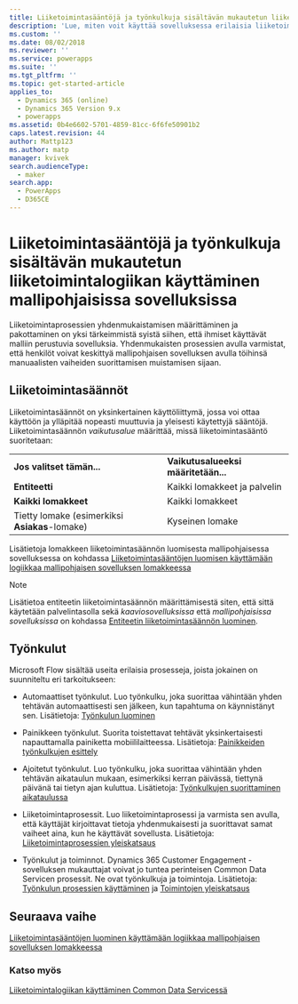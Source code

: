 ```yaml
---
title: Liiketoimintasääntöjä ja työnkulkuja sisältävän mukautetun liiketoimintalogiikan käyttäminen mallipohjaisissa sovelluksissa | MicrosoftDocs
description: 'Lue, miten voit käyttää sovelluksessa erilaisia liiketoimintalogiikkoja'
ms.custom: ''
ms.date: 08/02/2018
ms.reviewer: ''
ms.service: powerapps
ms.suite: ''
ms.tgt_pltfrm: ''
ms.topic: get-started-article
applies_to:
  - Dynamics 365 (online)
  - Dynamics 365 Version 9.x
  - powerapps
ms.assetid: 0b4e6602-5701-4859-81cc-6f6fe50901b2
caps.latest.revision: 44
author: Mattp123
ms.author: matp
manager: kvivek
search.audienceType:
  - maker
search.app:
  - PowerApps
  - D365CE
---
```

# <a name="apply-custom-business-logic-with-business-rules-and-flows-in-model-driven-apps"></a>Liiketoimintasääntöjä ja työnkulkuja sisältävän mukautetun liiketoimintalogiikan käyttäminen mallipohjaisissa sovelluksissa

Liiketoimintaprosessien yhdenmukaistamisen määrittäminen ja pakottaminen on yksi tärkeimmistä syistä siihen, että ihmiset käyttävät malliin perustuvia sovelluksia. Yhdenmukaisten prosessien avulla varmistat, että henkilöt voivat keskittyä mallipohjaisen sovelluksen avulla töihinsä manuaalisten vaiheiden suorittamisen muistamisen sijaan. 

## <a name="business-rules"></a>Liiketoimintasäännöt

Liiketoimintasäännöt on yksinkertainen käyttöliittymä, jossa voi ottaa käyttöön ja ylläpitää nopeasti muuttuvia ja yleisesti käytettyjä sääntöjä. Liiketoimintasäännön *vaikutusalue* määrittää, missä liiketoimintasääntö suoritetaan:

|||  
|-|-|  
|**Jos valitset tämän...**|**Vaikutusalueeksi määritetään...**|  
|**Entiteetti**|Kaikki lomakkeet ja palvelin|  
|**Kaikki lomakkeet**|Kaikki lomakkeet|  
|Tietty lomake (esimerkiksi **Asiakas**-lomake)|Kyseinen lomake| 

Lisätietoja lomakkeen liiketoimintasäännön luomisesta mallipohjaisessa sovelluksessa on kohdassa [Liiketoimintasääntöjen luomisen käyttämään logiikkaa mallipohjaisen sovelluksen lomakkeessa](create-business-rules-recommendations-apply-logic-form.md)

> [!NOTE]
> Lisätietoa entiteetin liiketoimintasäännön määrittämisestä siten, että sittä käytetään palvelintasolla sekä *kaaviosovelluksissa* että *mallipohjaisissa sovelluksissa* on kohdassa [Entiteetin liiketoimintasäännön luominen](/powerapps/maker/common-data-service/data-platform-create-business-rule).

## <a name="flows"></a>Työnkulut  
  
Microsoft Flow sisältää useita erilaisia prosesseja, joista jokainen on suunniteltu eri tarkoitukseen:  

-   Automaattiset työnkulut. Luo työnkulku, joka suorittaa vähintään yhden tehtävän automaattisesti sen jälkeen, kun tapahtuma on käynnistänyt sen. Lisätietoja: [Työnkulun luominen](/flow/get-started-logic-flow)
    
-   Painikkeen työnkulut. Suorita toistettavat tehtävät yksinkertaisesti napauttamalla painiketta mobiililaitteessa. Lisätietoja: [Painikkeiden työnkulkujen esittely](/flow/introduction-to-button-flows)
  
-   Ajoitetut työnkulut. Luo työnkulku, joka suorittaa vähintään yhden tehtävän aikataulun mukaan, esimerkiksi kerran päivässä, tiettynä päivänä tai tietyn ajan kuluttua. Lisätietoja: [Työnkulkujen suorittaminen aikataulussa](/flow/run-scheduled-tasks)
  
-   Liiketoimintaprosessit.  Luo liiketoimintaprosessi ja varmista sen avulla, että käyttäjät kirjoittavat tietoja yhdenmukaisesti ja suorittavat samat vaiheet aina, kun he käyttävät sovellusta. Lisätietoja: [Liiketoimintaprosessien yleiskatsaus](/flow/business-process-flows-overview)

-   Työnkulut ja toiminnot. Dynamics 365 Customer Engagement -sovelluksen mukauttajat voivat jo tuntea perinteisen Common Data Servicen prosessit. Ne ovat työnkulkuja ja toimintoja. Lisätietoja: [Työnkulun prosessien käyttäminen](/flow/workflow-processes) ja [Toimintojen yleiskatsaus](/flow/actions)
  
## <a name="next-step"></a>Seuraava vaihe

[Liiketoimintasääntöjen luominen käyttämään logiikkaa mallipohjaisen sovelluksen lomakkeessa](create-business-rules-recommendations-apply-logic-form.md)

### <a name="see-also"></a>Katso myös

[Liiketoimintalogiikan käyttäminen Common Data Servicessä](../common-data-service/cds-processes.md)
